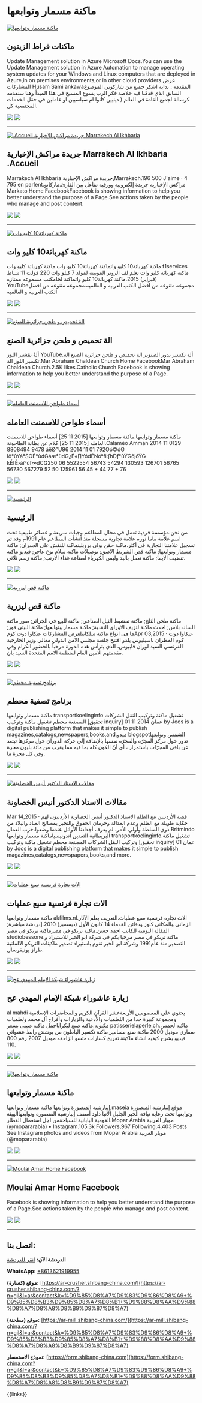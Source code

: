 # ماكنة مسمار وتوابعها

<a href="https://swt.shibang-china.com/?n=gjl&l=ar&img&k=%D9%85%D8%A7%D9%83%D9%86%D8%A9+%D9%85%D8%B3%D9%85%D8%A7%D8%B1+%D9%88%D8%AA%D9%88%D8%A7%D8%A8%D8%B9%D9%87%D8%A7" target="_blank">![ماكنة مسمار وتوابعها](http://static.shibang-china.com/all-800x300/813.jpg)</a>

## ماكنات فراط الزيتون
Update Management solution in Azure Microsoft Docs.You can use the Update Management solution in Azure Automation to manage operating system updates for your Windows and Linux computers that are deployed in Azure,in on premises environments,or in other cloud providers.عرض المشاركات Husam Sami ankawaالمقدمة : بداية اشكر جميع من شاركوني الموضوع السابق الذي قدمّنا فيه خلاصة فكر الرب يسوع المسيح في هذا المبدأ وهنا سنقدمه كرسالة لجميع القادة في العالم ( دينيين كانوا ام سياسيين او عاملين في حقل الخدمات المجتمعية كل.


<a href="https://whatsapp.shibangsoft.com/WhatsApp.php" target="_blank" title="WhatsApp">![](http://static.shibang-china.com/icon/whatsapp.png)</a> <a href="https://swt.shibang-china.com/?n=gjl&l=ar&icon&k=%D9%85%D8%A7%D9%83%D9%86%D8%A9+%D9%85%D8%B3%D9%85%D8%A7%D8%B1+%D9%88%D8%AA%D9%88%D8%A7%D8%A8%D8%B9%D9%87%D8%A7" target="_blank">![](http://static.shibang-china.com/icon/chat-ar.png)</a>

---

<a href="https://swt.shibang-china.com/?n=gjl&l=ar&img&k=%D9%85%D8%A7%D9%83%D9%86%D8%A9+%D9%85%D8%B3%D9%85%D8%A7%D8%B1+%D9%88%D8%AA%D9%88%D8%A7%D8%A8%D8%B9%D9%87%D8%A7" target="_blank">![‫Marrakech Al Ikhbaria جريدة مراكش الإخبارية Accueil.](http://static.shibang-china.com/all-800x300/220.jpg)</a>

## ‫Marrakech Al Ikhbaria جريدة مراكش الإخبارية Accueil.
‎Marrakech Al Ikhbaria جريدة مراكش الإخبارية‎,Marrakech.196 500 J'aime · 4 795 en parlent.‎مراكش الإخبارية جريدة إلكترونية وورقية تفاعل بين القارئ.‫ماركاتو Markato Home Facebook‬Facebook is showing information to help you better understand the purpose of a Page.See actions taken by the people who manage and post content.


<a href="https://whatsapp.shibangsoft.com/WhatsApp.php" target="_blank" title="WhatsApp">![](http://static.shibang-china.com/icon/whatsapp.png)</a> <a href="https://swt.shibang-china.com/?n=gjl&l=ar&icon&k=%D9%85%D8%A7%D9%83%D9%86%D8%A9+%D9%85%D8%B3%D9%85%D8%A7%D8%B1+%D9%88%D8%AA%D9%88%D8%A7%D8%A8%D8%B9%D9%87%D8%A7" target="_blank">![](http://static.shibang-china.com/icon/chat-ar.png)</a>

---

<a href="https://swt.shibang-china.com/?n=gjl&l=ar&img&k=%D9%85%D8%A7%D9%83%D9%86%D8%A9+%D9%85%D8%B3%D9%85%D8%A7%D8%B1+%D9%88%D8%AA%D9%88%D8%A7%D8%A8%D8%B9%D9%87%D8%A7" target="_blank">![ماكنة كهربائة10 كليو وات](http://static.shibang-china.com/all-800x300/1131.jpg)</a>

## ماكنة كهربائة10 كليو وات
ماكنة كهربائة10 كليو واتماكنة كهربائة10 كليو وات.ماكنة كهربائة كليو وات f1services ماكنة كهربائة كليو وات تعلم لف الروتر الموبينه لمولد 7 كيلو وات 220 فولت 11 شباط (فبراير) 2015.ماكنة كهربائة10 كليو واتماكنة لحامكتب مسموعه ممتازه YouTubeمجموعه متنوعه من افضل الكتب العربيه و العالميه.مجموعه متنوعه من افضل الكتب العربيه و العالميه


<a href="https://whatsapp.shibangsoft.com/WhatsApp.php" target="_blank" title="WhatsApp">![](http://static.shibang-china.com/icon/whatsapp.png)</a> <a href="https://swt.shibang-china.com/?n=gjl&l=ar&icon&k=%D9%85%D8%A7%D9%83%D9%86%D8%A9+%D9%85%D8%B3%D9%85%D8%A7%D8%B1+%D9%88%D8%AA%D9%88%D8%A7%D8%A8%D8%B9%D9%87%D8%A7" target="_blank">![](http://static.shibang-china.com/icon/chat-ar.png)</a>

---

<a href="https://swt.shibang-china.com/?n=gjl&l=ar&img&k=%D9%85%D8%A7%D9%83%D9%86%D8%A9+%D9%85%D8%B3%D9%85%D8%A7%D8%B1+%D9%88%D8%AA%D9%88%D8%A7%D8%A8%D8%B9%D9%87%D8%A7" target="_blank">![الة تحميص و طحن جزائرية الصنع](http://static.shibang-china.com/all-800x300/180.jpg)</a>

## الة تحميص و طحن جزائرية الصنع
‫ألةٌ تقشير اللوز‬‎ YouTube.ألة تكسير بدور الصنوبر الة تحميص و طحن جزائرية الصنع الة تكسير اللوز الة.Mar Abraham Chaldean Church Home FacebookMar Abraham Chaldean Church.2.5K likes.Catholic Church.Facebook is showing information to help you better understand the purpose of a Page.


<a href="https://whatsapp.shibangsoft.com/WhatsApp.php" target="_blank" title="WhatsApp">![](http://static.shibang-china.com/icon/whatsapp.png)</a> <a href="https://swt.shibang-china.com/?n=gjl&l=ar&icon&k=%D9%85%D8%A7%D9%83%D9%86%D8%A9+%D9%85%D8%B3%D9%85%D8%A7%D8%B1+%D9%88%D8%AA%D9%88%D8%A7%D8%A8%D8%B9%D9%87%D8%A7" target="_blank">![](http://static.shibang-china.com/icon/chat-ar.png)</a>

---

<a href="https://swt.shibang-china.com/?n=gjl&l=ar&img&k=%D9%85%D8%A7%D9%83%D9%86%D8%A9+%D9%85%D8%B3%D9%85%D8%A7%D8%B1+%D9%88%D8%AA%D9%88%D8%A7%D8%A8%D8%B9%D9%87%D8%A7" target="_blank">![أسماء طواحن للاسمنت العامله](http://static.shibang-china.com/all-800x300/1083.jpg)</a>

## أسماء طواحن للاسمنت العامله
ماكنة مسمار وتوابعها.ماكنة مسمار وتوابعها [2015 11 25] أسماء طواحن للاسمنت العامله [2015 11 25] كلام عن بطانة الطاحونة.Calaméo Amman 2014 11 0129 8808494 9478 áëØ°U96 2014 11 01 792Oó©dG Iô°ûYá°SOÉ°ùdGáæ°ùdG¿É«∏YódÉNóªﬁ:∫hDƒ°ùŸGôjóŸG kÉfÉ›áî°ùf∞dCG250 06 5522554 56743 54294 130593 126701 56765 56730 567279 52 50 125961 56 45 + 44 77 + 76


<a href="https://whatsapp.shibangsoft.com/WhatsApp.php" target="_blank" title="WhatsApp">![](http://static.shibang-china.com/icon/whatsapp.png)</a> <a href="https://swt.shibang-china.com/?n=gjl&l=ar&icon&k=%D9%85%D8%A7%D9%83%D9%86%D8%A9+%D9%85%D8%B3%D9%85%D8%A7%D8%B1+%D9%88%D8%AA%D9%88%D8%A7%D8%A8%D8%B9%D9%87%D8%A7" target="_blank">![](http://static.shibang-china.com/icon/chat-ar.png)</a>

---

<a href="https://swt.shibang-china.com/?n=gjl&l=ar&img&k=%D9%85%D8%A7%D9%83%D9%86%D8%A9+%D9%85%D8%B3%D9%85%D8%A7%D8%B1+%D9%88%D8%AA%D9%88%D8%A7%D8%A8%D8%B9%D9%87%D8%A7" target="_blank">![الرئيسية](http://static.shibang-china.com/all-800x300/1120.jpg)</a>

## الرئيسية
من نحن.مؤسسة فردية تعمل في مجال المطاعم وجبات سريعة و عصائر طبيعية تحت اسم علامة ماما نوره علامة تجارية مسجلة منذ انشأت المطاعم عام 1991م وقد تم تسجيل علامتنا التجارية في أكثر.ماكنة حقن بولي بروبلينماكنة للنقش على الجدران; ماكنة مسمار وتوابعها; ماكنة قص الشريط الاصق; توصيلات ماكنة سلام نوع عاجر; فيديو ماكنة تنضيف الايما; ماكنة تعمل باليد وليس الكهرباء لصناعة غذاء الارنب; ماكنة زسم ثلاثي.


<a href="https://whatsapp.shibangsoft.com/WhatsApp.php" target="_blank" title="WhatsApp">![](http://static.shibang-china.com/icon/whatsapp.png)</a> <a href="https://swt.shibang-china.com/?n=gjl&l=ar&icon&k=%D9%85%D8%A7%D9%83%D9%86%D8%A9+%D9%85%D8%B3%D9%85%D8%A7%D8%B1+%D9%88%D8%AA%D9%88%D8%A7%D8%A8%D8%B9%D9%87%D8%A7" target="_blank">![](http://static.shibang-china.com/icon/chat-ar.png)</a>

---

<a href="https://swt.shibang-china.com/?n=gjl&l=ar&img&k=%D9%85%D8%A7%D9%83%D9%86%D8%A9+%D9%85%D8%B3%D9%85%D8%A7%D8%B1+%D9%88%D8%AA%D9%88%D8%A7%D8%A8%D8%B9%D9%87%D8%A7" target="_blank">![ماكنة قص ليزرية](http://static.shibang-china.com/all-800x300/1105.jpg)</a>

## ماكنة قص ليزرية
ماكنة طحن الثلج; ماكنة تمشيط الثيل الصناعي; ماكنة للبيع في الجزائر; صور ماكنة الساند بلاس; احدث ماكنة لتزيف الاوراق النقدية; ماكنة مسمار وتوابعها; ماكنة البيتى فور; ما هى انواع ماكنة سلكابيلعرض المشاركات عنكاوا دوت كومApr 03,2015 · عنكاوا دوت كوم المطران باسيليوس يلدو افتتح جلسة مجلس الامن الدولي معالي وزير الخارجية الفرنسي السيد لوران فابيوس، الذي يترأس هذه الدورة مرحباً بالحضور الكرام وفي مقدمتهم الامين العام لمنظمة الامم المتحدة السيد بان.


<a href="https://whatsapp.shibangsoft.com/WhatsApp.php" target="_blank" title="WhatsApp">![](http://static.shibang-china.com/icon/whatsapp.png)</a> <a href="https://swt.shibang-china.com/?n=gjl&l=ar&icon&k=%D9%85%D8%A7%D9%83%D9%86%D8%A9+%D9%85%D8%B3%D9%85%D8%A7%D8%B1+%D9%88%D8%AA%D9%88%D8%A7%D8%A8%D8%B9%D9%87%D8%A7" target="_blank">![](http://static.shibang-china.com/icon/chat-ar.png)</a>

---

<a href="https://swt.shibang-china.com/?n=gjl&l=ar&img&k=%D9%85%D8%A7%D9%83%D9%86%D8%A9+%D9%85%D8%B3%D9%85%D8%A7%D8%B1+%D9%88%D8%AA%D9%88%D8%A7%D8%A8%D8%B9%D9%87%D8%A7" target="_blank">![برنامج تصفية محطم](http://static.shibang-china.com/all-800x300/1377.jpg)</a>

## برنامج تصفية محطم
ماكنة مسمار وتوابعها transportkoelinginfo تشغيل ماكنة وتركيب النقل الشركات المصنعة محطم تشغيل ماكنة وتركيب [تحقيق inquiry] عمان 2014 11 01 by Joos is a digital publishing platform that makes it simple to publish magazines,catalogs,newspapers,books,and.ميدو blogspotالشمس وتوابعها تدور حول مركز المجرّة والمجرّة نفسها بالإضافة إلى حركة الدوران حول مركزها تبتعد عن باقي المجرّات باستمرار ، أي أنّ الكون كله بما فيه مما يقرب من مائة بليون مجرة وفي كل مجرة ما.


<a href="https://whatsapp.shibangsoft.com/WhatsApp.php" target="_blank" title="WhatsApp">![](http://static.shibang-china.com/icon/whatsapp.png)</a> <a href="https://swt.shibang-china.com/?n=gjl&l=ar&icon&k=%D9%85%D8%A7%D9%83%D9%86%D8%A9+%D9%85%D8%B3%D9%85%D8%A7%D8%B1+%D9%88%D8%AA%D9%88%D8%A7%D8%A8%D8%B9%D9%87%D8%A7" target="_blank">![](http://static.shibang-china.com/icon/chat-ar.png)</a>

---

<a href="https://swt.shibang-china.com/?n=gjl&l=ar&img&k=%D9%85%D8%A7%D9%83%D9%86%D8%A9+%D9%85%D8%B3%D9%85%D8%A7%D8%B1+%D9%88%D8%AA%D9%88%D8%A7%D8%A8%D8%B9%D9%87%D8%A7" target="_blank">![مقالات الاستاذ الدكتور أنيس الخصاونة](http://static.shibang-china.com/all-800x300/1264.jpg)</a>

## مقالات الاستاذ الدكتور أنيس الخصاونة
Mar 14,2015 · قصة الأردنيين مع الظلم الاستاذ الدكتور أنيس الخصاونة الأردنيون لهم حكاية طويلة مع الظلم وعدم العدالة وحرمان الحقوق والتجبر بمصالح العباد والبلاد من ذوي السلطة وأولي الأمر، لم يعرف أجدادنا الأوائل عندما وضعوا.حزب العمال Britmindo البريطانية التعدين اندونيسياماكنة مسمار وتوابعها transportkoelinginfo.تشغيل ماكنة وتركيب النقل الشركات المصنعة محطم تشغيل ماكنة وتركيب [تحقيق inquiry] عمان 01 by Joos is a digital publishing platform that makes it simple to publish magazines,catalogs,newspapers,books,and more.


<a href="https://whatsapp.shibangsoft.com/WhatsApp.php" target="_blank" title="WhatsApp">![](http://static.shibang-china.com/icon/whatsapp.png)</a> <a href="https://swt.shibang-china.com/?n=gjl&l=ar&icon&k=%D9%85%D8%A7%D9%83%D9%86%D8%A9+%D9%85%D8%B3%D9%85%D8%A7%D8%B1+%D9%88%D8%AA%D9%88%D8%A7%D8%A8%D8%B9%D9%87%D8%A7" target="_blank">![](http://static.shibang-china.com/icon/chat-ar.png)</a>

---

<a href="https://swt.shibang-china.com/?n=gjl&l=ar&img&k=%D9%85%D8%A7%D9%83%D9%86%D8%A9+%D9%85%D8%B3%D9%85%D8%A7%D8%B1+%D9%88%D8%AA%D9%88%D8%A7%D8%A8%D8%B9%D9%87%D8%A7" target="_blank">![الات نجارة فرنسية سبع عمليات](http://static.shibang-china.com/all-800x300/390.jpg)</a>

## الات نجارة فرنسية سبع عمليات
ماكنة مسمار وتوابعها akfilms.nl.الات نجارة فرنسية سبع عمليات.التعريف بعلم الآثار الزماني والمكاني كنوز ودفائن القدماء 14 كانون الأول (ديسمبر) 2010.[دردشة مباشرة; المقاله اليوميه للكاتب احمد حسن.ماكنة ترىكو في مصرماكنة ترىكو في مصر studiobessone.ماكنة ترىكو في مصر مرحبا بكم فى شركة ابو الخير للاستيراد و التصدير.منذ عام1991 وشركة ابو الخير تقوم باستيراد تصدير ماكينات التريكو الالمانية طراز يونيفرسال.


<a href="https://whatsapp.shibangsoft.com/WhatsApp.php" target="_blank" title="WhatsApp">![](http://static.shibang-china.com/icon/whatsapp.png)</a> <a href="https://swt.shibang-china.com/?n=gjl&l=ar&icon&k=%D9%85%D8%A7%D9%83%D9%86%D8%A9+%D9%85%D8%B3%D9%85%D8%A7%D8%B1+%D9%88%D8%AA%D9%88%D8%A7%D8%A8%D8%B9%D9%87%D8%A7" target="_blank">![](http://static.shibang-china.com/icon/chat-ar.png)</a>

---

<a href="https://swt.shibang-china.com/?n=gjl&l=ar&img&k=%D9%85%D8%A7%D9%83%D9%86%D8%A9+%D9%85%D8%B3%D9%85%D8%A7%D8%B1+%D9%88%D8%AA%D9%88%D8%A7%D8%A8%D8%B9%D9%87%D8%A7" target="_blank">![زيارة عاشوراء شبكة الإمام المهدي عج](http://static.shibang-china.com/all-800x300/401.jpg)</a>

## زيارة عاشوراء شبكة الإمام المهدي عج
al mahdi يحتوي على المعصومين الأربعةعشر القرآن الكريم والمحاضرات الإسلامية ومجموعة كبيرة جدا من اللطميات والأدعية والزيارات وأفراح آل محمد ولطميات مكتوبة.ماكنة صنع ليكراباجمل ماكنة صينى بسعر patisserielaperle.ch.ماكنة لجمس سفاري موديل 2000 ماكنة صنع مسامير ماكنة تكسير الباطون من بوشش رابط عشوائي فيديو يشرح كيفيه انشاء ماكينة تفريخ كسارات متسو الزاحفه موديل 2007 رقم 800 110.


<a href="https://whatsapp.shibangsoft.com/WhatsApp.php" target="_blank" title="WhatsApp">![](http://static.shibang-china.com/icon/whatsapp.png)</a> <a href="https://swt.shibang-china.com/?n=gjl&l=ar&icon&k=%D9%85%D8%A7%D9%83%D9%86%D8%A9+%D9%85%D8%B3%D9%85%D8%A7%D8%B1+%D9%88%D8%AA%D9%88%D8%A7%D8%A8%D8%B9%D9%87%D8%A7" target="_blank">![](http://static.shibang-china.com/icon/chat-ar.png)</a>

---

<a href="https://swt.shibang-china.com/?n=gjl&l=ar&img&k=%D9%85%D8%A7%D9%83%D9%86%D8%A9+%D9%85%D8%B3%D9%85%D8%A7%D8%B1+%D9%88%D8%AA%D9%88%D8%A7%D8%A8%D8%B9%D9%87%D8%A7" target="_blank">![ماكنة مسمار وتوابعها](http://static.shibang-china.com/all-800x300/462.jpg)</a>

## ماكنة مسمار وتوابعها
إيبارشية المنصورة وتوابعها ماكنة مسمار وتوابعها,maseia موقع إيبارشية المنصورة وتوابعها تحت رعاية نيافة الحبر الجليل الأنبا داود أسقف إيبارشية المنصورة وتوابعهاالهيئة القومية اليابانية للسياحةمن اجل استعمال القطار.Mopar Arabia موبار العربية (@mopararabia) • Instagram.105.3k Followers,967 Following,4,403 Posts See Instagram photos and videos from Mopar Arabia موبار العربية (@mopararabia)


<a href="https://whatsapp.shibangsoft.com/WhatsApp.php" target="_blank" title="WhatsApp">![](http://static.shibang-china.com/icon/whatsapp.png)</a> <a href="https://swt.shibang-china.com/?n=gjl&l=ar&icon&k=%D9%85%D8%A7%D9%83%D9%86%D8%A9+%D9%85%D8%B3%D9%85%D8%A7%D8%B1+%D9%88%D8%AA%D9%88%D8%A7%D8%A8%D8%B9%D9%87%D8%A7" target="_blank">![](http://static.shibang-china.com/icon/chat-ar.png)</a>

---

<a href="https://swt.shibang-china.com/?n=gjl&l=ar&img&k=%D9%85%D8%A7%D9%83%D9%86%D8%A9+%D9%85%D8%B3%D9%85%D8%A7%D8%B1+%D9%88%D8%AA%D9%88%D8%A7%D8%A8%D8%B9%D9%87%D8%A7" target="_blank">![Moulai Amar Home Facebook](http://static.shibang-china.com/all-800x300/1242.jpg)</a>

## Moulai Amar Home Facebook
Facebook is showing information to help you better understand the purpose of a Page.See actions taken by the people who manage and post content.

<a href="https://whatsapp.shibangsoft.com/WhatsApp.php" target="_blank" title="WhatsApp">![](http://static.shibang-china.com/icon/whatsapp.png)</a> <a href="https://swt.shibang-china.com/?n=gjl&l=ar&icon&k=%D9%85%D8%A7%D9%83%D9%86%D8%A9+%D9%85%D8%B3%D9%85%D8%A7%D8%B1+%D9%88%D8%AA%D9%88%D8%A7%D8%A8%D8%B9%D9%87%D8%A7" target="_blank">![](http://static.shibang-china.com/icon/chat-ar.png)</a>

---
## اتصل بنا:

**الدردشة الآن:** [انقر للدردشة](https://swt.shibang-china.com?n=gjl&l=ar&contact&k=%D9%85%D8%A7%D9%83%D9%86%D8%A9+%D9%85%D8%B3%D9%85%D8%A7%D8%B1+%D9%88%D8%AA%D9%88%D8%A7%D8%A8%D8%B9%D9%87%D8%A7)

**WhatsApp:**  [+8613621919955](https://whatsapp.shibangsoft.com/WhatsApp.php)

**موقع (كسارة):** [https://ar-crusher.shibang-china.com/](https://ar-crusher.shibang-china.com/?n=gjl&l=ar&contact&k=%D9%85%D8%A7%D9%83%D9%86%D8%A9+%D9%85%D8%B3%D9%85%D8%A7%D8%B1+%D9%88%D8%AA%D9%88%D8%A7%D8%A8%D8%B9%D9%87%D8%A7)

**موقع (مطحنة):** [https://ar-mill.shibang-china.com/](https://ar-mill.shibang-china.com/?n=gjl&l=ar&contact&k=%D9%85%D8%A7%D9%83%D9%86%D8%A9+%D9%85%D8%B3%D9%85%D8%A7%D8%B1+%D9%88%D8%AA%D9%88%D8%A7%D8%A8%D8%B9%D9%87%D8%A7)

**نموذج الاستفسار:** [https://form.shibang-china.com](https://form.shibang-china.com?n=gjl&l=ar&contact&k=%D9%85%D8%A7%D9%83%D9%86%D8%A9+%D9%85%D8%B3%D9%85%D8%A7%D8%B1+%D9%88%D8%AA%D9%88%D8%A7%D8%A8%D8%B9%D9%87%D8%A7)

{{links}}